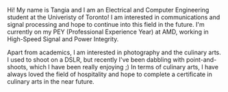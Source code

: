 Hi! My name is Tangia and I am an Electrical and Computer Engineering student at the Univeristy of Toronto! I am interested in communications and signal processing and hope to continue into this field in the future. I'm currently on my PEY (Professional Experience Year) at AMD, working in High-Speed Signal and Power Integrity. 

Apart from academics, I am interested in photography and the culinary arts. I used to shoot on a DSLR, but recently I've been dabbling with point-and-shoots, which I have been really enjoying ;) In terms of culinary arts, I have always loved the field of hospitality and hope to complete a certificate in culinary arts in the near future.
